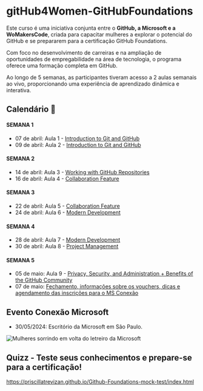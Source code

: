 # gitHub4Women-GitHubFoundations
Este curso é uma iniciativa conjunta entre o **GitHub, a Microsoft e a WoMakersCode**, criada para capacitar mulheres a explorar o potencial do GitHub e se prepararem para a certificação GitHub Foundations.

Com foco no desenvolvimento de carreiras e na ampliação de oportunidades de empregabilidade na área de tecnologia, o programa oferece uma formação completa em GitHub.

Ao longo de 5 semanas, as participantes tiveram acesso a 2 aulas semanais ao vivo, proporcionando uma experiência de aprendizado dinâmica e interativa.

## Calendário 📅

#### SEMANA 1
- 07 de abril: Aula 1 - [Introduction to Git and GitHub](https://www.youtube.com/watch?v=nI0_ye9AzNk) 
- 09 de abril: Aula 2 - [Introduction to Git and GitHub](https://www.youtube.com/watch?v=d1RTVvfGW88) 

#### SEMANA 2                    
- 14 de abril: Aula 3 - [Working with GitHub Repositories](https://www.youtube.com/watch?v=QAM11RtM5xk)
- 16 de abril: Aula 4 - [Collaboration Feature](https://www.youtube.com/watch?v=40_7rmEtrxQ)  

#### SEMANA 3                    
- 22 de abril: Aula 5 - [Collaboration Feature](https://www.youtube.com/watch?v=kTcyI9TJwBE)    
- 24 de abril: Aula 6 - [Modern Development](https://www.youtube.com/watch?v=FgLtL38SCVc)        

#### SEMANA 4                    
- 28 de abril: Aula 7 -  [Modern Development](https://www.youtube.com/watch?v=T3yEy3rPE44)
- 30 de abril: Aula 8 - [Project Management](https://www.youtube.com/watch?v=7gt5MSebF_Q)

#### SEMANA 5                    
- 05 de maio: Aula 9 - [Privacy, Security, and Administration + Benefits of the GitHub Community](https://www.youtube.com/watch?v=-vyyOFYOaHA)
- 07 de maio: [Fechamento, informações sobre os vouchers, dicas e agendamento das inscrições para o MS Conexão](https://www.youtube.com/watch?v=CNtY2okCqA0)

## Evento Conexão Microsoft
- 30/05/2024: Escritório da Microsoft em São Paulo.

![Mulheres sorrindo em volta do letreiro da Microsoft](imagem-evento-microsoft.png)

## Quizz - Teste seus conhecimentos e prepare-se para a certificação!
https://priscillatrevizan.github.io/Github-Foundations-mock-test/index.html
